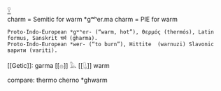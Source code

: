[𓎃](𓎃)  
charm = Semitic for warm
*gʷʰer.ma charm = PIE for warm


    Proto-Indo-European *gʷʰer- (“warm, hot”), θερμός (thermós), Latin formus, Sanskrit घर्म (gharma).
    Proto-Indo-European *wer- (“to burn”), Hittite  (warnuzi) Slavonic варити (variti).

[[Getic]]: garma [[𓐍]] 𓅓 [[𓊮]] warm
   
compare:
thermo
cherno
*ghwarm